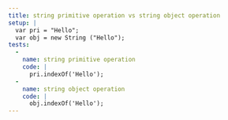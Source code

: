 ```yaml
---
title: string primitive operation vs string object operation
setup: |
  var pri = "Hello";
  var obj = new String ("Hello");
tests:
  -
    name: string primitive operation
    code: |
      pri.indexOf('Hello');
  -
    name: string object operation
    code: |
      obj.indexOf('Hello');
---
```


